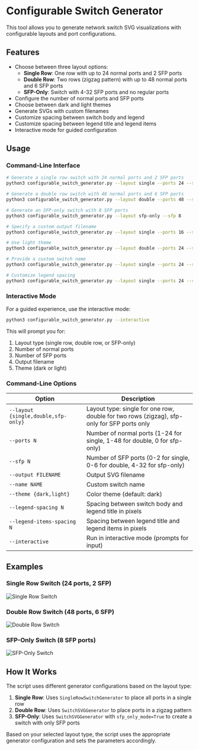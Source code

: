 # Configurable Switch Generator

This tool allows you to generate network switch SVG visualizations with configurable layouts and port configurations.

## Features

- Choose between three layout options:
  - **Single Row**: One row with up to 24 normal ports and 2 SFP ports
  - **Double Row**: Two rows (zigzag pattern) with up to 48 normal ports and 6 SFP ports
  - **SFP-Only**: Switch with 4-32 SFP ports and no regular ports
- Configure the number of normal ports and SFP ports
- Choose between dark and light themes
- Generate SVGs with custom filenames
- Customize spacing between switch body and legend
- Customize spacing between legend title and legend items
- Interactive mode for guided configuration

## Usage

### Command-Line Interface

```bash
# Generate a single row switch with 24 normal ports and 2 SFP ports
python3 configurable_switch_generator.py --layout single --ports 24 --sfp 2

# Generate a double row switch with 48 normal ports and 6 SFP ports
python3 configurable_switch_generator.py --layout double --ports 48 --sfp 6

# Generate an SFP-only switch with 8 SFP ports
python3 configurable_switch_generator.py --layout sfp-only --sfp 8

# Specify a custom output filename
python3 configurable_switch_generator.py --layout single --ports 16 --sfp 2 --output my_switch.svg

# Use light theme
python3 configurable_switch_generator.py --layout double --ports 24 --sfp 4 --theme light

# Provide a custom switch name
python3 configurable_switch_generator.py --layout single --ports 24 --sfp 2 --name "My Custom Switch"

# Customize legend spacing
python3 configurable_switch_generator.py --layout single --ports 24 --sfp 2 --legend-spacing 40 --legend-items-spacing 30
```

### Interactive Mode

For a guided experience, use the interactive mode:

```bash
python3 configurable_switch_generator.py --interactive
```

This will prompt you for:
1. Layout type (single row, double row, or SFP-only)
2. Number of normal ports
3. Number of SFP ports
4. Output filename
5. Theme (dark or light)

### Command-Line Options

| Option | Description |
|--------|-------------|
| `--layout {single,double,sfp-only}` | Layout type: single for one row, double for two rows (zigzag), sfp-only for SFP ports only |
| `--ports N` | Number of normal ports (1-24 for single, 1-48 for double, 0 for sfp-only) |
| `--sfp N` | Number of SFP ports (0-2 for single, 0-6 for double, 4-32 for sfp-only) |
| `--output FILENAME` | Output SVG filename |
| `--name NAME` | Custom switch name |
| `--theme {dark,light}` | Color theme (default: dark) |
| `--legend-spacing N` | Spacing between switch body and legend title in pixels |
| `--legend-items-spacing N` | Spacing between legend title and legend items in pixels |
| `--interactive` | Run in interactive mode (prompts for input) |

## Examples

### Single Row Switch (24 ports, 2 SFP)

![Single Row Switch](single_row_switch_24p_2sfp.svg)

### Double Row Switch (48 ports, 6 SFP)

![Double Row Switch](double_row_switch_48p_6sfp.svg)

### SFP-Only Switch (8 SFP ports)

![SFP-Only Switch](sfp_only_switch_8p.svg)

## How It Works

The script uses different generator configurations based on the layout type:

1. **Single Row**: Uses `SingleRowSwitchGenerator` to place all ports in a single row
2. **Double Row**: Uses `SwitchSVGGenerator` to place ports in a zigzag pattern
3. **SFP-Only**: Uses `SwitchSVGGenerator` with `sfp_only_mode=True` to create a switch with only SFP ports

Based on your selected layout type, the script uses the appropriate generator configuration and sets the parameters accordingly.
